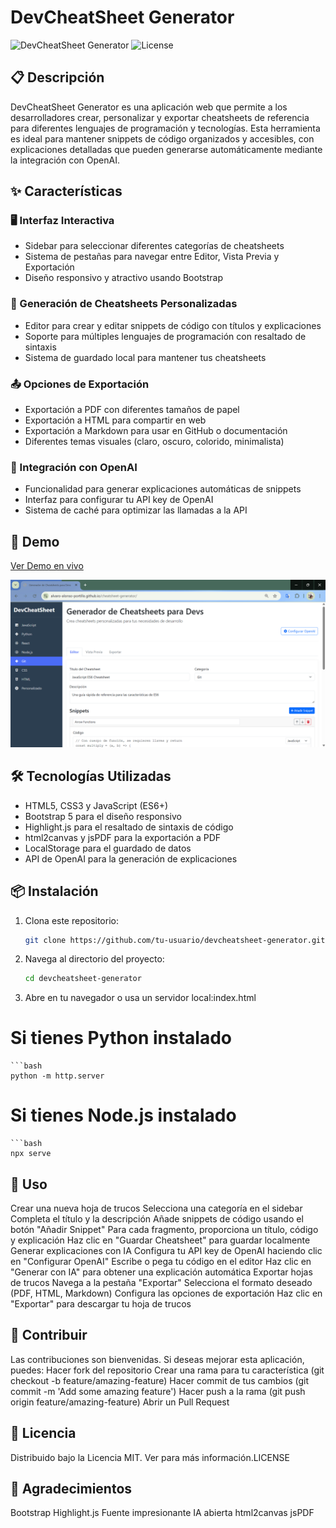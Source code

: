 # DevCheatSheet Generator

![DevCheatSheet Generator](https://img.shields.io/badge/version-1.0.0-blue) 
![License](https://img.shields.io/badge/license-MIT-green) 

## 📋 Descripción

DevCheatSheet Generator es una aplicación web que permite a los desarrolladores crear, personalizar y exportar cheatsheets de referencia para diferentes lenguajes de programación y tecnologías. Esta herramienta es ideal para mantener snippets de código organizados y accesibles, con explicaciones detalladas que pueden generarse automáticamente mediante la integración con OpenAI.

## ✨ Características

### 🖥️ Interfaz Interactiva
- Sidebar para seleccionar diferentes categorías de cheatsheets
- Sistema de pestañas para navegar entre Editor, Vista Previa y Exportación
- Diseño responsivo y atractivo usando Bootstrap

### 📝 Generación de Cheatsheets Personalizadas
- Editor para crear y editar snippets de código con títulos y explicaciones
- Soporte para múltiples lenguajes de programación con resaltado de sintaxis
- Sistema de guardado local para mantener tus cheatsheets

### 📤 Opciones de Exportación
- Exportación a PDF con diferentes tamaños de papel
- Exportación a HTML para compartir en web
- Exportación a Markdown para usar en GitHub o documentación
- Diferentes temas visuales (claro, oscuro, colorido, minimalista)

### 🤖 Integración con OpenAI
- Funcionalidad para generar explicaciones automáticas de snippets
- Interfaz para configurar tu API key de OpenAI
- Sistema de caché para optimizar las llamadas a la API

## 🚀 Demo

[Ver Demo en vivo](https://tu-usuario.github.io/devcheatsheet-generator) 

![Screenshot de la aplicación](screenshot.png)

## 🛠️ Tecnologías Utilizadas

- HTML5, CSS3 y JavaScript (ES6+)
- Bootstrap 5 para el diseño responsivo
- Highlight.js para el resaltado de sintaxis de código
- html2canvas y jsPDF para la exportación a PDF
- LocalStorage para el guardado de datos
- API de OpenAI para la generación de explicaciones

## 📦 Instalación

1. Clona este repositorio:
   ```bash
   git clone https://github.com/tu-usuario/devcheatsheet-generator.git
2. Navega al directorio del proyecto:
    ```bash
    cd devcheatsheet-generator
3. Abre en tu navegador o usa un servidor local:index.html

# Si tienes Python instalado
    ```bash
    python -m http.server


# Si tienes Node.js instalado
    ```bash
    npx serve

## 🔧 Uso
Crear una nueva hoja de trucos
Selecciona una categoría en el sidebar
Completa el título y la descripción
Añade snippets de código usando el botón "Añadir Snippet"
Para cada fragmento, proporciona un título, código y explicación
Haz clic en "Guardar Cheatsheet" para guardar localmente
Generar explicaciones con IA
Configura tu API key de OpenAI haciendo clic en "Configurar OpenAI"
Escribe o pega tu código en el editor
Haz clic en "Generar con IA" para obtener una explicación automática
Exportar hojas de trucos
Navega a la pestaña "Exportar"
Selecciona el formato deseado (PDF, HTML, Markdown)
Configura las opciones de exportación
Haz clic en "Exportar" para descargar tu hoja de trucos
## 🤝 Contribuir
Las contribuciones son bienvenidas. Si deseas mejorar esta aplicación, puedes:
Hacer fork del repositorio
Crear una rama para tu característica (git checkout -b feature/amazing-feature)
Hacer commit de tus cambios (git commit -m 'Add some amazing feature')
Hacer push a la rama (git push origin feature/amazing-feature)
Abrir un Pull Request
## 📄 Licencia
Distribuido bajo la Licencia MIT. Ver para más información.LICENSE
## 🙏 Agradecimientos
Bootstrap
Highlight.js
Fuente impresionante
IA abierta
html2canvas
jsPDF